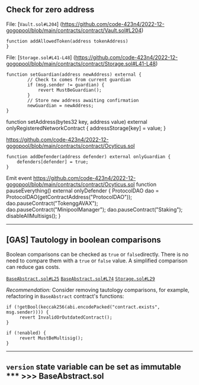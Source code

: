## Check for zero address

File: [`Vault.sol#L204`]  (https://github.com/code-423n4/2022-12-gogopool/blob/main/contracts/contract/Vault.sol#L204)

```solidity
function addAllowedToken(address tokenAddress) 
}
```


File: [`Storage.sol#L41-L48`]  (https://github.com/code-423n4/2022-12-gogopool/blob/main/contracts/contract/Storage.sol#L41-L48)

```solidity
function setGuardian(address newAddress) external {
		// Check tx comes from current guardian
		if (msg.sender != guardian) {
			revert MustBeGuardian();
		}
		// Store new address awaiting confirmation
		newGuardian = newAddress;
}
```


function setAddress(bytes32 key, address value) external onlyRegisteredNetworkContract {
		addressStorage[key] = value;
	}


https://github.com/code-423n4/2022-12-gogopool/blob/main/contracts/contract/Ocyticus.sol

	function addDefender(address defender) external onlyGuardian {
		defenders[defender] = true;
	}


Emit event
https://github.com/code-423n4/2022-12-gogopool/blob/main/contracts/contract/Ocyticus.sol
	function pauseEverything() external onlyDefender {
		ProtocolDAO dao = ProtocolDAO(getContractAddress("ProtocolDAO"));
		dao.pauseContract("TokenggAVAX");
		dao.pauseContract("MinipoolManager");
		dao.pauseContract("Staking");
		disableAllMultisigs();
	}


---
## [GAS] Tautology in boolean comparisons

Boolean comparisons can be checked as `true` or `false`directly. There is no need to compare them with a `true` or `false` value. A simplified comparison can reduce gas costs.

[`BaseAbstract.sol#L25`](https://github.com/code-423n4/2022-12-gogopool/blob/main/contracts/contract/BaseAbstract.sol#L25)
[`BaseAbstract.sol#L74`](https://github.com/code-423n4/2022-12-gogopool/blob/main/contracts/contract/BaseAbstract.sol#L74)
[`Storage.sol#L29`](https://github.com/code-423n4/2022-12-gogopool/blob/main/contracts/contract/Storage.sol#L29)

*Recommendation:* Consider removing tautology comparisons, for example, refactoring in `BaseAbstract` contract's functions:

```solidity
if (!getBool(keccak256(abi.encodePacked("contract.exists", msg.sender)))) {
     revert InvalidOrOutdatedContract();
}

if (!enabled) {
     revert MustBeMultisig();
}
```


---
## `version` state variable can be set as immutable *** >>> BaseAbstract.sol

